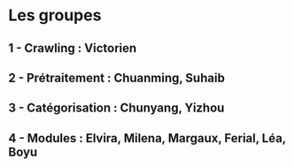 # Les groupes

## 1 - Crawling : Victorien
## 2 - Prétraitement : Chuanming, Suhaib
## 3 - Catégorisation : Chunyang, Yizhou
## 4 - Modules : Elvira, Milena, Margaux, Ferial, Léa, Boyu

